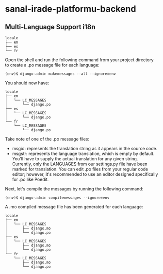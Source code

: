 # sanal-irade-platformu-backend

## Multi-Language Support i18n

```
locale
├── en
├── es
└── fr
```

Open the shell and run the following command from your project directory to create a .po message file for each language:

`(env)$ django-admin makemessages --all --ignore=env`

You should now have:

```
locale
├── en
│   └── LC_MESSAGES
│       └── django.po
├── es
│   └── LC_MESSAGES
│       └── django.po
└── fr
    └── LC_MESSAGES
        └── django.po
```

Take note of one of the .po message files:

* msgid: represents the translation string as it appears in the source code.
* msgstr: represents the language translation, which is empty by default. You'll have to supply the actual translation
  for any given string. Currently, only the LANGUAGES from our settings.py file have been marked for translation. You
  can edit .po files from your regular code editor; however, it's recommended to use an editor designed specifically for
  .po like Poedit.

Next, let's compile the messages by running the following command:

`(env)$ django-admin compilemessages --ignore=env`

A .mo compiled message file has been generated for each language:

```
locale
├── en
│   └── LC_MESSAGES
│       ├── django.mo
│       └── django.po
├── es
│   └── LC_MESSAGES
│       ├── django.mo
│       └── django.po
└── fr
    └── LC_MESSAGES
        ├── django.mo
        └── django.po
```
